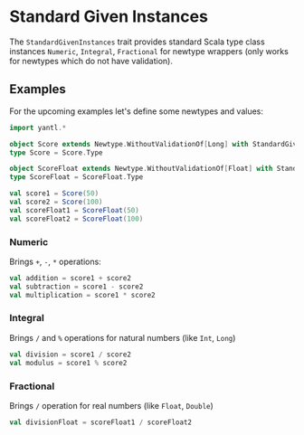 # Standard Given Instances

The `StandardGivenInstances` trait provides standard Scala type class instances `Numeric`, `Integral`, `Fractional`
for newtype wrappers (only works for newtypes which do not have validation).

## Examples

For the upcoming examples let's define some newtypes and values:
```scala mdoc
import yantl.*

object Score extends Newtype.WithoutValidationOf[Long] with StandardGivenInstances
type Score = Score.Type

object ScoreFloat extends Newtype.WithoutValidationOf[Float] with StandardGivenInstances
type ScoreFloat = ScoreFloat.Type

val score1 = Score(50)
val score2 = Score(100)
val scoreFloat1 = ScoreFloat(50)
val scoreFloat2 = ScoreFloat(100)
```

### Numeric
Brings `+`, `-`, `*` operations:

```scala mdoc
val addition = score1 + score2
val subtraction = score1 - score2
val multiplication = score1 * score2
```

### Integral
Brings `/` and `%` operations for natural numbers (like `Int`, `Long`)

```scala mdoc
val division = score1 / score2
val modulus = score1 % score2
```

### Fractional
Brings `/` operation for real numbers (like `Float`, `Double`)

```scala mdoc
val divisionFloat = scoreFloat1 / scoreFloat2
```





